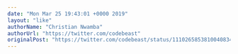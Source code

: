 ```yaml
---
date: "Mon Mar 25 19:43:01 +0000 2019"
layout: "like"
authorName: "Christian Nwamba"
authorUrl: "https://twitter.com/codebeast"
originalPost: "https://twitter.com/codebeast/status/1110265853810040834"
---
```

